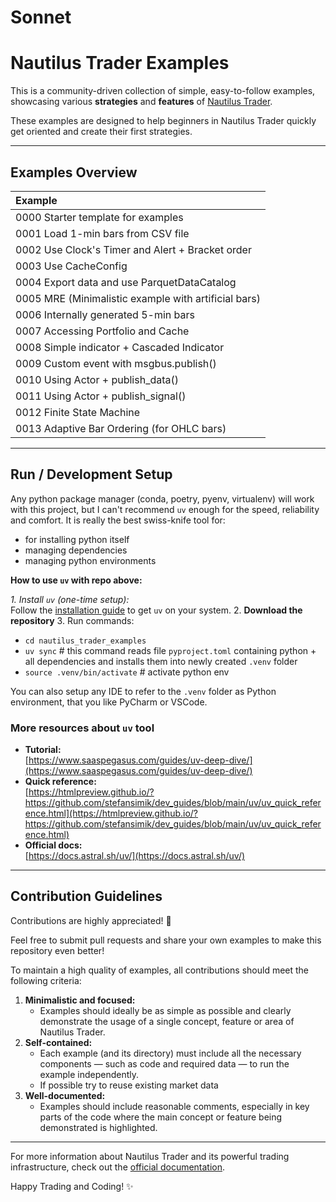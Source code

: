 # Sonnet

# Nautilus Trader Examples

This is a community-driven collection of simple, easy-to-follow examples, showcasing various **strategies**
and **features** of [Nautilus Trader](https://nautilus-trader.github.io/).  

These examples are designed to help beginners in Nautilus Trader quickly get oriented and create their first strategies.

---

## Examples Overview

| Example                                              |
|:-----------------------------------------------------|
| 0000 Starter template for examples                   |
| 0001 Load 1-min bars from CSV file                   |
| 0002 Use Clock's Timer and Alert + Bracket order     |
| 0003 Use CacheConfig                                 |
| 0004 Export data and use ParquetDataCatalog          |
| 0005 MRE (Minimalistic example with artificial bars) |
| 0006 Internally generated 5-min bars                 |
| 0007 Accessing Portfolio and Cache                   |
| 0008 Simple indicator + Cascaded Indicator           |
| 0009 Custom event with msgbus.publish()              |
| 0010 Using Actor + publish_data()                    |
| 0011 Using Actor + publish_signal()                  |
| 0012 Finite State Machine                            |
| 0013 Adaptive Bar Ordering (for OHLC bars)           |

---

## Run / Development Setup

Any python package manager (conda, poetry, pyenv, virtualenv) will work with this project, but I can't recommend `uv` enough for the speed, reliability and comfort. It is really the best swiss-knife tool for:
- for installing python itself
- managing dependencies
- managing python environments

**How to use `uv` with repo above:**

*1. *Install `uv` (one-time setup):**  
   Follow the [installation guide](https://docs.astral.sh/uv/getting-started/installation/) to get `uv` on your system.
2. **Download the repository** 
3. Run commands:
   * `cd nautilus_trader_examples`
   * `uv sync`  # this command reads file `pyproject.toml` containing python + all dependencies and installs them into newly created `.venv` folder
   * `source .venv/bin/activate`  # activate python env

You can also setup any IDE to refer to the `.venv` folder as Python environment, that you like PyCharm or VSCode.

### More resources about `uv` tool
- **Tutorial:**  
  [https://www.saaspegasus.com/guides/uv-deep-dive/](https://www.saaspegasus.com/guides/uv-deep-dive/)
- **Quick reference:**  
  [https://htmlpreview.github.io/?https://github.com/stefansimik/dev_guides/blob/main/uv/uv_quick_reference.html](https://htmlpreview.github.io/?https://github.com/stefansimik/dev_guides/blob/main/uv/uv_quick_reference.html)
- **Official docs:**  
  [https://docs.astral.sh/uv/](https://docs.astral.sh/uv/)

---

## Contribution Guidelines  

Contributions are highly appreciated! 🚀 

Feel free to submit pull requests and share your own examples to make this repository even better!

To maintain a high quality of examples, all contributions should meet the following criteria:  

1. **Minimalistic and focused:**  
   * Examples should ideally be as simple as possible and clearly demonstrate the usage of a single concept, feature or area of Nautilus Trader.
2. **Self-contained:**  
   * Each example (and its directory) must include all the necessary components — such as code and required data — to run the example independently. 
   * If possible try to reuse existing market data
3. **Well-documented:**  
   * Examples should include reasonable comments, especially in key parts of the code where the main concept or feature being demonstrated is highlighted.

---

For more information about Nautilus Trader and its powerful trading infrastructure, check out the [official documentation](https://nautilus-trader.github.io/).  

Happy Trading and Coding! ✨